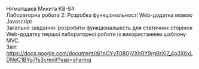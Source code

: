 Нігматшаєв Микита КВ-84<br>
Лабораторна робота 2: Розробка функціональності Web-додатка мовою Javascript<br> 
Загальне завдання: розробити функціональність для статичних сторінок Web-додатку першої лабораторної роботи із використанням шаблону MVC.<br>
Звіт: https://docs.google.com/document/d/1nOYyT08GjVXhRY9rgBrXI7_4o3X6xLDNeC1BYg7fs3c/edit?usp=sharing